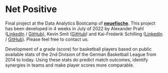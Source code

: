 # Net Positive

Final project at the Data Analytics Bootcamp of **[neuefische](https://www.neuefische.de/en)**. This project has been developed in 4 weeks in July of 2022 by Alexander Prahl ([LinkedIn](https://www.linkedin.com/in/alexanderprahl/) / [GitHub](https://github.com/AlexPrahl)), Kevin Smit ([GitHub](https://github.com/smitty1023)) and Kai-Frederik Schilling ([LinkedIn](www.linkedin.com/in/schillingk) / [GitHub](https://github.com/tispar)). Please feel free to contact us.  


Development of a grade (score) for basketball players based on public available stats of the 2nd Division of the German Basketball League from 2014 to today. Using these stats do predict match outcomes, identify synergies in teams and make player scores more comparable.